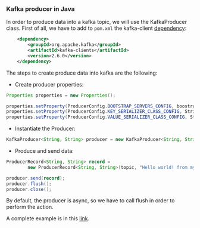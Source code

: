 ### Kafka producer in Java

In order to produce data into a kafka topic, we will use the KafkaProducer class. First of all, we have to 
add to `pom.xml` the kafka-client [dependency](https://mvnrepository.com/artifact/org.apache.kafka/kafka-clients):

```xml
    <dependency>
        <groupId>org.apache.kafka</groupId>
        <artifactId>kafka-clients</artifactId>
        <version>2.6.0</version>
    </dependency>
```

The steps to create produce data into kafka are the following:

* Create producer properties:

```java
Properties properties = new Properties();

properties.setProperty(ProducerConfig.BOOTSTRAP_SERVERS_CONFIG, boostrapServers);
properties.setProperty(ProducerConfig.KEY_SERIALIZER_CLASS_CONFIG, StringSerializer.class.getName());
properties.setProperty(ProducerConfig.VALUE_SERIALIZER_CLASS_CONFIG, StringSerializer.class.getName());
```

* Instantiate the Producer:

```java
KafkaProducer<String, String> producer = new KafkaProducer<String, String>(properties);
```

* Produce and send data:
```java
ProducerRecord<String, String> record =
        new ProducerRecord<String, String>(topic, "Hello world! from my Java App!");

producer.send(record);
producer.flush();
producer.close();
```

By default, the producer is async, so we have to call flush in order to perform the action.

A complete example is in this [link](https://github.com/mik3lon/kafka-course/blob/master/kafka-basics/src/main/java/github/mikelon/kafka/ProducerDemo.java).